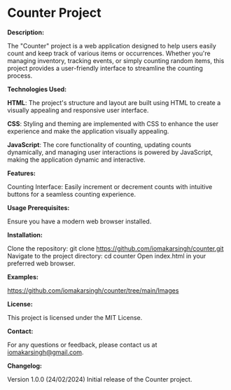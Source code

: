 # **Counter Project**

**Description:**

The "Counter" project is a web application designed to help users easily count and keep track of various items or occurrences. Whether you're managing inventory, tracking events, or simply counting random items, this project provides a user-friendly interface to streamline the counting process.

**Technologies Used:**

**HTML**: The project's structure and layout are built using HTML to create a visually appealing and responsive user interface.

**CSS**: Styling and theming are implemented with CSS to enhance the user experience and make the application visually appealing.

**JavaScript**: The core functionality of counting, updating counts dynamically, and managing user interactions is powered by JavaScript, making the application dynamic and interactive.

**Features:**

Counting Interface: Easily increment or decrement counts with intuitive buttons for a seamless counting experience.

**Usage Prerequisites:**

Ensure you have a modern web browser installed.

**Installation:**

Clone the repository: git clone https://github.com/iomakarsingh/counter.git
Navigate to the project directory: cd counter
Open index.html in your preferred web browser.

**Examples:**

https://github.com/iomakarsingh/counter/tree/main/Images

**License:**

This project is licensed under the MIT License.

**Contact:**

For any questions or feedback, please contact us at iomakarsingh@gmail.com.

**Changelog:**

Version 1.0.0 (24/02/2024)
Initial release of the Counter project.
